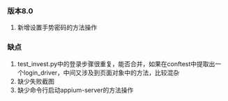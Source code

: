 ### 版本8.0
1. 新增设置手势密码的方法操作


### 缺点
1. test_invest.py中的登录步骤很重复，能否合并，如果在conftest中提取出一个login_driver，中间又涉及到页面对象中的方法，比较混杂
2. 缺少失败截图
3. 缺少命令行启动appium-server的方法操作

  